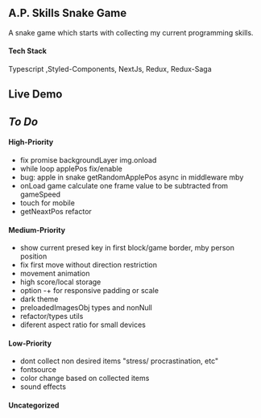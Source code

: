 ## A.P. Skills Snake Game

A snake game which starts with collecting my current programming skills.

#### Tech Stack

Typescript ,Styled-Components, NextJs, Redux, Redux-Saga

## Live Demo

## _To Do_

#### High-Priority

- fix promise backgroundLayer img.onload
- while loop applePos fix/enable
- bug: apple in snake getRandomApplePos async in middleware mby
- onLoad game calculate one frame value to be subtracted from gameSpeed
- touch for mobile
- getNeaxtPos refactor

#### Medium-Priority

- show current presed key in first block/game border, mby person position
- fix first move without direction restriction
- movement animation
- high score/local storage
- option -+ for responsive padding or scale
- dark theme
- preloadedImagesObj types and nonNull
- refactor/types utils
- diferent aspect ratio for small devices

#### Low-Priority

- dont collect non desired items "stress/ procrastination, etc"
- fontsource
- color change based on collected items
- sound effects

#### Uncategorized
